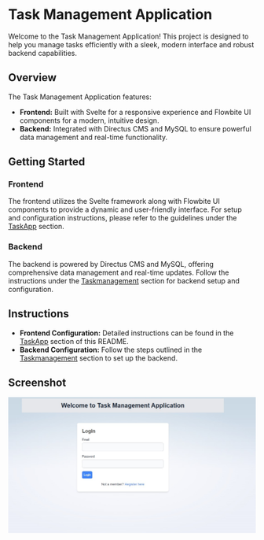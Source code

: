 # Task Management Application

Welcome to the Task Management Application! This project is designed to help you manage tasks efficiently with a sleek, modern interface and robust backend capabilities.

## Overview

The Task Management Application features:

- **Frontend:** Built with Svelte for a responsive experience and Flowbite UI components for a modern, intuitive design.
- **Backend:** Integrated with Directus CMS and MySQL to ensure powerful data management and real-time functionality.

## Getting Started

### Frontend

The frontend utilizes the Svelte framework along with Flowbite UI components to provide a dynamic and user-friendly interface. For setup and configuration instructions, please refer to the guidelines under the [TaskApp](https://github.com/ritank1998/taskmanagementapplicationAssignment/blob/main/taskApp/README.md) section.

### Backend

The backend is powered by Directus CMS and MySQL, offering comprehensive data management and real-time updates. Follow the instructions under the [Taskmanagement](#) section for backend setup and configuration.

## Instructions

- **Frontend Configuration:** Detailed instructions can be found in the [TaskApp](#) section of this README.
- **Backend Configuration:** Follow the steps outlined in the [Taskmanagement](#) section to set up the backend.

## Screenshot

![Screenshot](<WhatsApp Image 2024-08-07 at 16.50.29.jpeg>)



